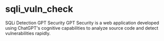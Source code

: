 # sqli_vuln_check
SQLi Detection GPT Security 
 GPT Security is a web application developed using ChatGPT's cognitive capabilities to analyze source code and detect vulnerabilities rapidly.
